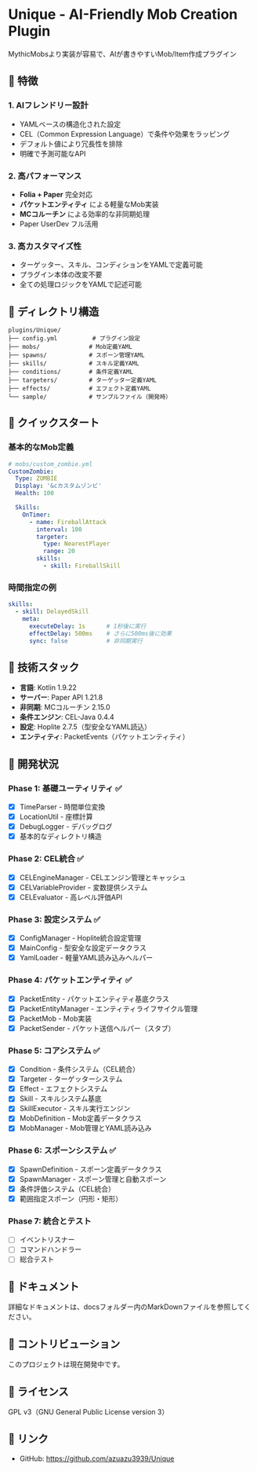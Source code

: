 # Unique - AI-Friendly Mob Creation Plugin

MythicMobsより実装が容易で、AIが書きやすいMob/Item作成プラグイン

## 🎯 特徴

### 1. **AIフレンドリー設計**
- YAMLベースの構造化された設定
- CEL（Common Expression Language）で条件や効果をラッピング
- デフォルト値により冗長性を排除
- 明確で予測可能なAPI

### 2. **高パフォーマンス**
- **Folia + Paper** 完全対応
- **パケットエンティティ** による軽量なMob実装
- **MCコルーチン** による効率的な非同期処理
- Paper UserDev フル活用

### 3. **高カスタマイズ性**
- ターゲッター、スキル、コンディションをYAMLで定義可能
- プラグイン本体の改変不要
- 全ての処理ロジックをYAMLで記述可能

## 📁 ディレクトリ構造

```
plugins/Unique/
├── config.yml          # プラグイン設定
├── mobs/              # Mob定義YAML
├── spawns/            # スポーン管理YAML
├── skills/            # スキル定義YAML
├── conditions/        # 条件定義YAML
├── targeters/         # ターゲッター定義YAML
├── effects/           # エフェクト定義YAML
└── sample/            # サンプルファイル（開発時）
```

## 🚀 クイックスタート

### 基本的なMob定義

```yaml
# mobs/custom_zombie.yml
CustomZombie:
  Type: ZOMBIE
  Display: '&cカスタムゾンビ'
  Health: 100

  Skills:
    OnTimer:
      - name: FireballAttack
        interval: 100
        targeter:
          type: NearestPlayer
          range: 20
        skills:
          - skill: FireballSkill
```

### 時間指定の例

```yaml
skills:
  - skill: DelayedSkill
    meta:
      executeDelay: 1s      # 1秒後に実行
      effectDelay: 500ms    # さらに500ms後に効果
      sync: false           # 非同期実行
```

## 🔧 技術スタック

- **言語**: Kotlin 1.9.22
- **サーバー**: Paper API 1.21.8
- **非同期**: MCコルーチン 2.15.0
- **条件エンジン**: CEL-Java 0.4.4
- **設定**: Hoplite 2.7.5（型安全なYAML読込）
- **エンティティ**: PacketEvents（パケットエンティティ）

## 📝 開発状況

### Phase 1: 基礎ユーティリティ ✅
- [x] TimeParser - 時間単位変換
- [x] LocationUtil - 座標計算
- [x] DebugLogger - デバッグログ
- [x] 基本的なディレクトリ構造

### Phase 2: CEL統合 ✅
- [x] CELEngineManager - CELエンジン管理とキャッシュ
- [x] CELVariableProvider - 変数提供システム
- [x] CELEvaluator - 高レベル評価API

### Phase 3: 設定システム ✅
- [x] ConfigManager - Hoplite統合設定管理
- [x] MainConfig - 型安全な設定データクラス
- [x] YamlLoader - 軽量YAML読み込みヘルパー

### Phase 4: パケットエンティティ ✅
- [x] PacketEntity - パケットエンティティ基底クラス
- [x] PacketEntityManager - エンティティライフサイクル管理
- [x] PacketMob - Mob実装
- [x] PacketSender - パケット送信ヘルパー（スタブ）

### Phase 5: コアシステム ✅
- [x] Condition - 条件システム（CEL統合）
- [x] Targeter - ターゲッターシステム
- [x] Effect - エフェクトシステム
- [x] Skill - スキルシステム基底
- [x] SkillExecutor - スキル実行エンジン
- [x] MobDefinition - Mob定義データクラス
- [x] MobManager - Mob管理とYAML読み込み

### Phase 6: スポーンシステム ✅
- [x] SpawnDefinition - スポーン定義データクラス
- [x] SpawnManager - スポーン管理と自動スポーン
- [x] 条件評価システム（CEL統合）
- [x] 範囲指定スポーン（円形・矩形）

### Phase 7: 統合とテスト
- [ ] イベントリスナー
- [ ] コマンドハンドラー
- [ ] 総合テスト

## 📖 ドキュメント

詳細なドキュメントは、docsフォルダー内のMarkDownファイルを参照してください。

## 🤝 コントリビューション

このプロジェクトは現在開発中です。

## 📄 ライセンス

GPL v3（GNU General Public License version 3）

## 🔗 リンク

- GitHub: https://github.com/azuazu3939/Unique